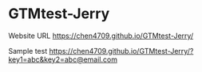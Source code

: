 # GTMtest-Jerry

Website URL
https://chen4709.github.io/GTMtest-Jerry/

Sample test
https://chen4709.github.io/GTMtest-Jerry/?key1=abc&key2=abc@email.com
